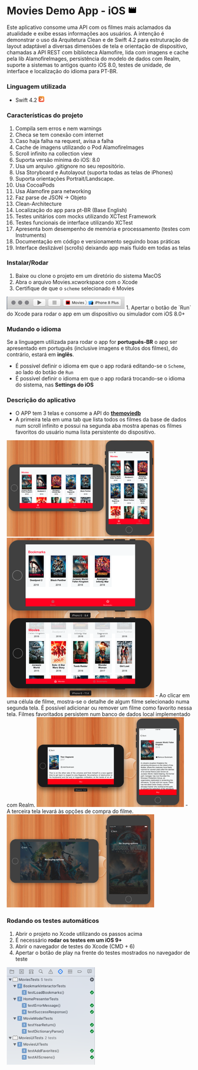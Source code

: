 
# Movies Demo App - iOS <img src="img/logo.png" width="24px">

Este aplicativo consome uma API com os filmes mais aclamados da atualidade e exibe essas informações aos usuários.
A intenção é demonstrar o uso da Arquitetura Clean e de Swift 4.2 para estruturação de layout adaptável a diversas dimensões de tela e orientação de dispositivo, chamadas a API REST com biblioteca Alamofire, lida com imagens e cache pela lib AlamofireImages, persistência do modelo de dados com Realm, suporte a sistemas to antigos quanto iOS 8.0, testes de unidade, de interface e localização do idioma para PT-BR.

### Linguagem utilizada

- Swift 4.2 <img src="img/swift.png" width="16px">

### Características do projeto
1. Compila sem erros e nem warnings
1. Checa se tem conexão com internet
1. Caso haja falha na request, avisa a falha
1. Cache de imagens utilizando o Pod AlamofireImages
1. Scroll infinito na collection view
1. Suporta versão mínima do iOS: 8.0
1. Usa um arquivo .gitignore no seu repositório.
1. Usa Storyboard e Autolayout (suporta todas as telas de iPhones)
1. Suporta orientações Portrait/Landscape.
1. Usa CocoaPods
1. Usa Alamofire para networking
1. Faz parse de JSON -> Objeto
1. Clean-Architecture
1. Localização do app para pt-BR (Base English)
1. Testes unitários com mocks utilizando XCTest Framework
1. Testes funcionais de interface utilizando XCTest
1. Apresenta bom desempenho de memória e processamento (testes com Instruments)
1. Documentação em código e versionamento seguindo boas práticas
1. Interface deslizável (scrolls) deixando app mais fluido em todas as telas

### Instalar/Rodar
1. Baixe ou clone o projeto em um diretório do sistema MacOS
1. Abra o arquivo Movies.xcworkspace com o Xcode
1. Certifique de que o `scheme` selecionado é Movies
<img src="img/run.png" width="320">
1. Apertar o botão de `Run` do Xcode para rodar o app em um dispositivo ou simulador com iOS 8.0+

### Mudando o idioma
Se a linguagem utilizada para rodar o app for **português-BR** o app ser apresentado em português (inclusive imagens e títulos dos filmes), do contrário, estará em **inglês**.
- É possivel definir o idioma em que o app rodará editando-se o `Scheme`, ao lado do botão de `Run`
- É possivel definir o idioma em que o app rodará trocando-se o idioma do sistema, nas **Settings do iOS**

### Descrição do aplicativo
- O APP tem 3 telas e consome a API do [**themoviedb**]("https://api.themoviedb.org/)
- A primeira tela em uma tab que lista todos os filmes da base de dados num scroll infinito e possui na segunda aba mostra apenas os filmes favoritos do usuário numa lista persistente do dispositivo.
<img src="img/home.png" width="400"> 
<img src="img/bookmark.png" width="400"> 
- Ao clicar em uma célula de filme, mostra-se o detalhe de algum filme selecionado numa segunda tela. É possível adicionar ou remover um filme como favorito nessa tela. Filmes favoritados persistem num banco de dados local implementado com Realm.
<img src="img/detail.png" width="400"> 
- A terceira tela levará às opções de compra do filme.
<img src="img/buy.png" width="400">

### Rodando os testes automáticos
1. Abrir o projeto no Xcode utilizando os passos acima
1. É necessário **rodar os testes em um iOS 9+**
1. Abrir o navegador de testes do Xcode (CMD + 6)
1. Apertar o botão de play na frente do testes mostrados no navegador de teste
<img src="img/tests.png" width="240">



